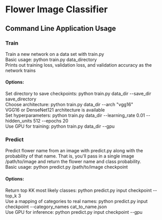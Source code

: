 # Flower Image Classifier

## Command Line Application Usage

### Train
Train a new network on a data set with train.py  <br />
Basic usage: python train.py data_directory  <br />
Prints out training loss, validation loss, and validation accuracy as the network trains  <br />
#### Options: 
Set directory to save checkpoints: python train.py data_dir --save_dir save_directory <br />
Choose architecture: python train.py data_dir --arch "vgg16"<br />
<space><space><space><space><space>VGG16 or DenseNet121 architecture is available<br />
Set hyperparameters: python train.py data_dir --learning_rate 0.01 --hidden_units 512 --epochs 20 <br />
Use GPU for training: python train.py data_dir --gpu <br />

### Predict
Predict flower name from an image with predict.py along with the probability of that name. That is, you'll pass in a single image /path/to/image and return the flower name and class probability. <br />
Basic usage: python predict.py /path/to/image checkpoint <br />
#### Options:
Return top KK most likely classes: python predict.py input checkpoint --top_k 3 <br />
Use a mapping of categories to real names: python predict.py input checkpoint --category_names cat_to_name.json <br />
Use GPU for inference: python predict.py input checkpoint --gpu <br />
